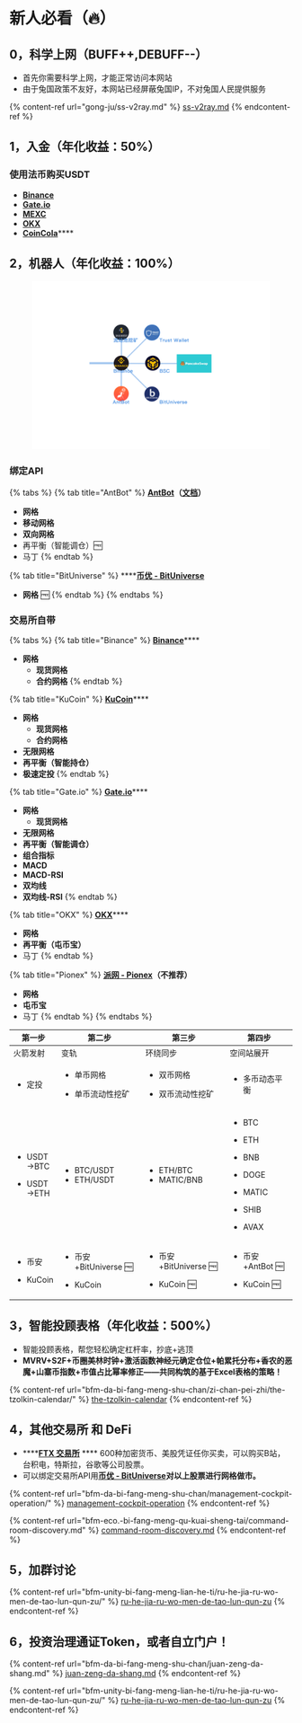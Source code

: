 # 新人必看（🔥）

## 0，科学上网（BUFF++,DEBUFF--）

* 首先你需要科学上网，才能正常访问本网站
* 由于兔国政策不友好，本网站已经屏蔽兔国IP，不对兔国人民提供服务

{% content-ref url="gong-ju/ss-v2ray.md" %}
[ss-v2ray.md](gong-ju/ss-v2ray.md)
{% endcontent-ref %}

## 1，入金（年化收益：50%）

### **使用法币购买USDT**

* ****[**Binance**](https://www.binance.com/zh-CN)****
* ****[**Gate.io**](https://www.gate.io/zh-cn)****
* ****[**MEXC**](https://www.mexc.com/zh-cn)****
* ****[**OKX**](https://www.okx.com/)****
* [**CoinCola**](https://www.coincola.com/?lang=zh-CN)****

## 2，机器人（年化收益：100%）

<figure><img src=".gitbook/assets/币安生态.png" alt=""><figcaption></figcaption></figure>

### 绑定API

{% tabs %}
{% tab title="AntBot" %}
[**AntBot**](https://antrade.io/)**（**[**文档**](https://antrade.io/guide/docs/cn)**）**

* **网格**
* **移动网格**
* **双向网格**
* 再平衡（智能调仓）🆓
* 马丁
{% endtab %}

{% tab title="BitUniverse" %}
****[**币优 - BitUniverse**](https://www.bituniverse.org/zh-CN/index.html)

* **网格** 🆓
{% endtab %}
{% endtabs %}

### 交易所自带

{% tabs %}
{% tab title="Binance" %}
[**Binance**](https://www.binance.com/zh-CN)****

* **网格**
  * **现货网格**
  * **合约网格**
{% endtab %}

{% tab title="KuCoin" %}
[**KuCoin**](https://www.kucoin.com/)****

* **网格**
  * **现货网格**
  * **合约网格**
* **无限网格**
* **再平衡（智能持仓）**
* **极速定投**
{% endtab %}

{% tab title="Gate.io" %}
[**Gate.io**](https://www.gate.io/zh-cn)****

* **网格**
  * **现货网格**
* **无限网格**
* **再平衡（智能调仓）**
* **组合指标**
* **MACD**
* **MACD-RSI**
* **双均线**
* **双均线-RSI**
{% endtab %}

{% tab title="OKX" %}
[**OKX**](https://www.okx.com/)****

* **网格**
* **再平衡（屯币宝）**
* 马丁
{% endtab %}

{% tab title="Pionex" %}
[**派网 - Pionex**](https://www.pionex.cc/zh-CN/sign/ref/NxwM4W0S)**（不推荐）**

* **网格**
* **屯币宝**
* 马丁
{% endtab %}
{% endtabs %}

| 第一步                                                            | 第二步                                                          | 第三步                                                            | 第四步                                                                                                                                                             |
| -------------------------------------------------------------- | ------------------------------------------------------------ | -------------------------------------------------------------- | --------------------------------------------------------------------------------------------------------------------------------------------------------------- |
| 火箭发射                                                           | 变轨                                                           | 环绕同步                                                           | 空间站展开                                                                                                                                                           |
| <ul><li>定投</li></ul>                                           | <ul><li>单币网格</li></ul><ul><li>单币流动性挖矿</li></ul>              | <p></p><ul><li>双币网格</li></ul><ul><li>双币流动性挖矿<br></li></ul>     | <ul><li>多币动态平衡</li></ul>                                                                                                                                        |
| <ul><li>USDT<br>->BTC</li></ul><ul><li>USDT<br>->ETH</li></ul> | <ul><li>BTC/USDT</li><li>ETH/USDT</li></ul>                  | <p></p><ul><li>ETH/BTC</li><li>MATIC/BNB</li></ul>             | <p></p><ul><li>BTC</li></ul><ul><li>ETH</li></ul><ul><li>BNB</li></ul><ul><li>DOGE</li></ul><ul><li>MATIC</li></ul><ul><li>SHIB</li></ul><ul><li>AVAX</li></ul> |
| <ul><li>币安</li></ul><ul><li>KuCoin</li></ul>                   | <ul><li>币安+BitUniverse 🆓</li></ul><ul><li>KuCoin </li></ul> | <ul><li>币安+BitUniverse 🆓</li></ul><ul><li>KuCoin 🆓</li></ul> | <ul><li>币安+AntBot 🆓</li></ul><ul><li>KuCoin 🆓</li></ul>                                                                                                       |

## 3，智能投顾表格（年化收益：500%）

* 智能投顾表格，帮您轻松确定杠杆率，抄底+逃顶
* **MVRV+S2F+币圈美林时钟+激活函数神经元确定仓位+帕累托分布+香农的恶魔+山寨币指数+市值占比幂率修正——共同构筑的基于Excel表格的策略！**

{% content-ref url="bfm-da-bi-fang-meng-shu-chan/zi-chan-pei-zhi/the-tzolkin-calendar/" %}
[the-tzolkin-calendar](bfm-da-bi-fang-meng-shu-chan/zi-chan-pei-zhi/the-tzolkin-calendar/)
{% endcontent-ref %}

## 4，其他交易所 和 DeFi

* ****[**FTX 交易所**](https://ftx.com/#a=45676115) **** 600种加密货币、美股凭证任你买卖，可以购买B站，台积电，特斯拉，谷歌等公司股票。
* 可以绑定交易所API用[**币优 - BitUniverse**](https://www.bituniverse.org/zh-CN/index.html)**对以上股票进行网格做市。**

{% content-ref url="bfm-da-bi-fang-meng-shu-chan/management-cockpit-operation/" %}
[management-cockpit-operation](bfm-da-bi-fang-meng-shu-chan/management-cockpit-operation/)
{% endcontent-ref %}

{% content-ref url="bfm-eco.-bi-fang-meng-qu-kuai-sheng-tai/command-room-discovery.md" %}
[command-room-discovery.md](bfm-eco.-bi-fang-meng-qu-kuai-sheng-tai/command-room-discovery.md)
{% endcontent-ref %}

## 5，加群讨论

{% content-ref url="bfm-unity-bi-fang-meng-lian-he-ti/ru-he-jia-ru-wo-men-de-tao-lun-qun-zu/" %}
[ru-he-jia-ru-wo-men-de-tao-lun-qun-zu](bfm-unity-bi-fang-meng-lian-he-ti/ru-he-jia-ru-wo-men-de-tao-lun-qun-zu/)
{% endcontent-ref %}

## 6，投资治理通证Token，或者自立门户！

{% content-ref url="bfm-da-bi-fang-meng-shu-chan/juan-zeng-da-shang.md" %}
[juan-zeng-da-shang.md](bfm-da-bi-fang-meng-shu-chan/juan-zeng-da-shang.md)
{% endcontent-ref %}

{% content-ref url="bfm-unity-bi-fang-meng-lian-he-ti/ru-he-jia-ru-wo-men-de-tao-lun-qun-zu/" %}
[ru-he-jia-ru-wo-men-de-tao-lun-qun-zu](bfm-unity-bi-fang-meng-lian-he-ti/ru-he-jia-ru-wo-men-de-tao-lun-qun-zu/)
{% endcontent-ref %}
